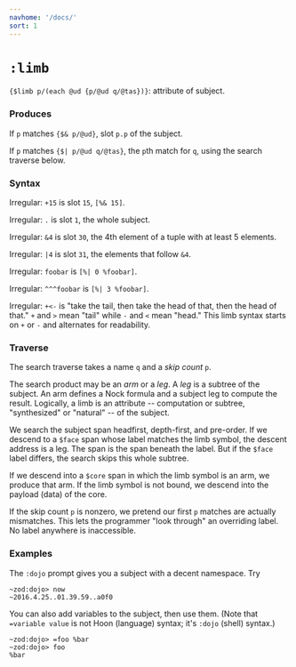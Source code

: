 ```yaml
---
navhome: '/docs/'
sort: 1
---
```


# `:limb`

`{$limb p/(each @ud {p/@ud q/@tas})}`: attribute of subject.

### Produces

If `p` matches `{$& p/@ud}`, slot `p.p` of the subject.

If `p` matches `{$| p/@ud q/@tas}`, the `p`th match for `q`, using the search
traverse below.

### Syntax

Irregular: `+15` is slot `15`, `[%& 15]`.

Irregular: `.` is slot `1`, the whole subject.

Irregular: `&4` is slot `30`, the 4th element of a tuple with at least 5
elements.

Irregular: `|4` is slot `31`, the elements that follow `&4`.

Irregular: `foobar` is `[%| 0 %foobar]`.

Irregular: `^^^foobar` is `[%| 3 %foobar]`.

Irregular: `+<-` is "take the tail, then take the head of that, then the head of
that." `+` and `>` mean "tail" while `-` and `<` mean "head." This limb syntax
starts on `+` or `-` and alternates for readability.

### Traverse

The search traverse takes a name `q` and a *skip count* `p`.

The search product may be an *arm* or a *leg*. A *leg* is a subtree of the
subject. An arm defines a Nock formula and a subject leg to compute the result.
Logically, a limb is an attribute -- computation or subtree, "synthesized" or
"natural" -- of the subject.

We search the subject span headfirst, depth-first, and pre-order. If we descend
to a `$face` span whose label matches the limb symbol, the descent address is a
leg. The span is the span beneath the label. But if the `$face` label differs,
the search skips this whole subtree.

If we descend into a `$core` span in which the limb symbol is an arm, we produce
that arm. If the limb symbol is not bound, we descend into the payload (data) of
the core.

If the skip count `p` is nonzero, we pretend our first `p` matches are actually
mismatches. This lets the programmer "look through" an overriding label. No
label anywhere is inaccessible.

### Examples

The `:dojo` prompt gives you a subject with a decent namespace. Try

    ~zod:dojo> now
    ~2016.4.25..01.39.59..a0f0

You can also add variables to the subject, then use them. (Note that
`=variable value` is not Hoon (language) syntax; it's `:dojo` (shell) syntax.)

    ~zod:dojo> =foo %bar
    ~zod:dojo> foo
    %bar

